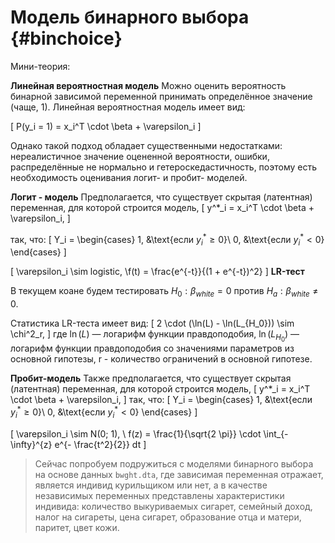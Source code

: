 # Модель бинарного выбора {#binchoice}

Мини-теория:

**Линейная вероятностная модель**
Можно оценить вероятность бинарной зависимой переменной принимать определённое значение (чаще, 1). Линейная вероятностная модель имеет вид:

\[
P(y_i = 1) = x_i^T \cdot \beta + \varepsilon_i 
\]

Однако такой подход обладает существенными недостатками: нереалистичное значение оцененной вероятности, ошибки, распределённые не нормально и гетероскедастичность, поэтому есть необходимость оценивания логит- и пробит- моделей.

**Логит - модель**
Предполагается, что существует скрытая (латентная) переменная, для которой строится модель, 
\[
y^*_i = x_i^T \cdot \beta + \varepsilon_i, 
\]

так, что:
\[
Y_i = 
 \begin{cases}
   1, &\text{если ${y_i}^* \geqslant 0$}\\
   0, &\text{если ${y_i}^* < 0$}
 \end{cases}
\]

\[
\varepsilon_i \sim logistic, \\f(t) = \frac{e^{-t}}{(1 + e^{-t})^2}
\]
**LR-тест**

В текущем коане будем тестировать $H_0: \beta_{white} = 0$ против $H_a: \beta_{white} \neq 0$.

Статистика LR-теста имеет вид: 
\[
2 \cdot (\ln(L) - \ln(L_{H_0})) \sim \chi^2_r,
\]
где $\ln(L)$ — логарифм функции правдоподобия, $\ln(L_{H_0})$ — логарифм функции правдоподобия со значениями параметров из основной гипотезы, r - количество ограничений в основной гипотезе.

**Пробит-модель**
Также предполагается, что существует скрытая (латентная) переменная, для которой строится модель, 
\[
y^*_i = x_i^T \cdot \beta + \varepsilon_i,
\] 
так, что:
\[
Y_i = 
 \begin{cases}
   1, &\text{если ${y_i}^* \geqslant 0$}\\
   0, &\text{если ${y_i}^* < 0$}
 \end{cases}
\]

\[
\varepsilon_i \sim N(0; 1), \\ f(z) = \frac{1}{\sqrt{2 \pi}} \cdot \int_{- \infty}^{z} e^{- \frac{t^2}{2}} dt
\]
 
 > Сейчас попробуем подружиться с моделями бинарного выбора на основе данных `bwght.dta`, где зависимая переменная отражает, является индивид курильщиком или нет, а в качестве независимых переменных представлены характеристики индивида: количество выкуриваемых сигарет, семейный доход, налог на сигареты, цена сигарет, образование отца и матери, паритет, цвет кожи.









